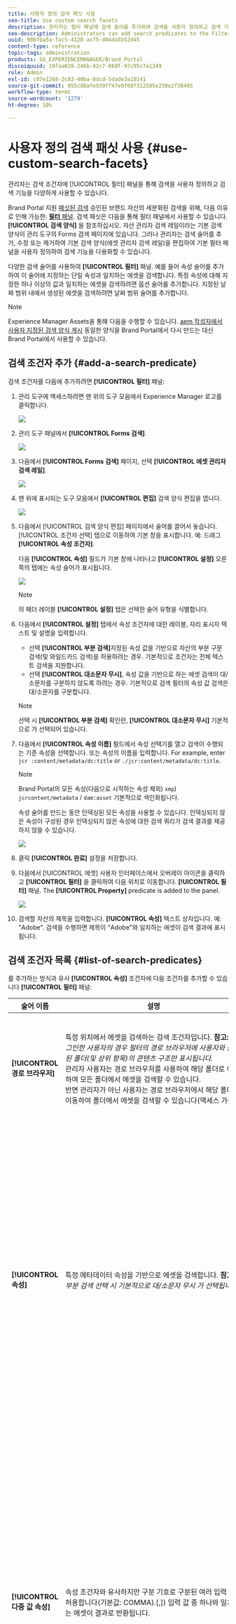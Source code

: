 ```yaml
---
title: 사용자 정의 검색 패싯 사용
seo-title: Use custom search facets
description: 관리자는 필터 패널에 검색 술어를 추가하여 검색을 사용자 정의하고 검색 기능을 다용도로 만들 수 있습니다.
seo-description: Administrators can add search predicates to the Filters panel to customize search and make the search functionality versatile.
uuid: 986fba5a-fac5-4128-ac75-d04da5b52d45
content-type: reference
topic-tags: administration
products: SG_EXPERIENCEMANAGER/Brand_Portal
discoiquuid: 19faa028-246b-42c7-869f-97c95c7a1349
role: Admin
exl-id: c07e1268-2c83-40ba-8dcd-5dade3a10141
source-git-commit: 955cd8afe939ff47e9f08f312505e230e2f38495
workflow-type: tm+mt
source-wordcount: '1279'
ht-degree: 10%

---
```


# 사용자 정의 검색 패싯 사용 {#use-custom-search-facets}

관리자는 검색 조건자에 [!UICONTROL 필터] 패널을 통해 검색을 사용자 정의하고 검색 기능을 다양하게 사용할 수 있습니다.

Brand Portal 지원 [패싯된 검색](../using/brand-portal-searching.md#search-using-facets-in-filters-panel) 승인된 브랜드 자산의 세분화된 검색을 위해, 다음 이유로 인해 가능한: [**필터** 패널](../using/brand-portal-searching.md#search-using-facets-in-filters-panel). 검색 패싯은 다음을 통해 필터 패널에서 사용할 수 있습니다. **[!UICONTROL 검색 양식]** 을 참조하십시오. 자산 관리자 검색 레일이라는 기본 검색 양식이 관리 도구의 Forms 검색 페이지에 있습니다. 그러나 관리자는 검색 술어를 추가, 수정 또는 제거하여 기본 검색 양식(에셋 관리자 검색 레일)을 편집하여 기본 필터 패널을 사용자 정의하여 검색 기능을 다용화할 수 있습니다.

다양한 검색 술어를 사용하여 **[!UICONTROL 필터]** 패널. 예를 들어 속성 술어를 추가하여 이 술어에 지정하는 단일 속성과 일치하는 에셋을 검색합니다. 특정 속성에 대해 지정한 하나 이상의 값과 일치하는 에셋을 검색하려면 옵션 술어를 추가합니다. 지정된 날짜 범위 내에서 생성된 에셋을 검색하려면 날짜 범위 술어를 추가합니다.

>[!NOTE]
>
>Experience Manager Assets을 통해 다음을 수행할 수 있습니다. [aem 작성자에서 사용자 지정된 검색 양식 게시](../using/publish-schema-search-facets-presets.md#publish-search-facets-to-brand-portal) 동일한 양식을 Brand Portal에서 다시 만드는 대신 Brand Portal에서 사용할 수 있습니다.

## 검색 조건자 추가 {#add-a-search-predicate}

검색 조건자를 다음에 추가하려면 **[!UICONTROL 필터]** 패널:

1. 관리 도구에 액세스하려면 맨 위의 도구 모음에서 Experience Manager 로고를 클릭합니다.

   ![](assets/aemlogo.png)

1. 관리 도구 패널에서 **[!UICONTROL Forms 검색]**.

   ![](assets/navigation-panel-1.png)

1. 다음에서 **[!UICONTROL Forms 검색]** 페이지, 선택 **[!UICONTROL 에셋 관리자 검색 레일]**.

   ![](assets/search-forms-page.png)

1. 맨 위에 표시되는 도구 모음에서 **[!UICONTROL 편집]** 검색 양식 편집을 엽니다.

   ![](assets/edit-search-form-1.png)

1. 다음에서 [!UICONTROL 검색 양식 편집] 페이지에서 술어를 끌어서 놓습니다. [!UICONTROL 조건자 선택] 탭으로 이동하여 기본 창을 표시합니다. 예: 드래그 **[!UICONTROL 속성 조건자]**.

   다음 **[!UICONTROL 속성]** 필드가 기본 창에 나타나고 **[!UICONTROL 설정]** 오른쪽의 탭에는 속성 술어가 표시됩니다.

   ![](assets/partial-prop-predicate.png)

   >[!NOTE]
   >
   >의 헤더 레이블 **[!UICONTROL 설정]** 탭은 선택한 술어 유형을 식별합니다.

1. 다음에서 **[!UICONTROL 설정]** 탭에서 속성 조건자에 대한 레이블, 자리 표시자 텍스트 및 설명을 입력합니다.

   * 선택 **[!UICONTROL 부분 검색]**&#x200B;지정된 속성 값을 기반으로 자산의 부분 구문 검색(및 와일드카드 검색)을 허용하려는 경우. 기본적으로 조건자는 전체 텍스트 검색을 지원합니다.
   * 선택 **[!UICONTROL 대소문자 무시]**, 속성 값을 기반으로 하는 에셋 검색이 대/소문자를 구분하지 않도록 하려는 경우. 기본적으로 검색 필터의 속성 값 검색은 대/소문자를 구분합니다.

   >[!NOTE]
   >
   >선택 시 **[!UICONTROL 부분 검색]** 확인란, **[!UICONTROL 대소문자 무시]** 기본적으로 가 선택되어 있습니다.

1. 다음에서 **[!UICONTROL 속성 이름]** 필드에서 속성 선택기를 열고 검색이 수행되는 기준 속성을 선택합니다. 또는 속성의 이름을 입력합니다. For example, enter `  jcr :content/metadata/dc:title` or `./jcr:content/metadata/dc:title`.

   >[!NOTE]
   >
   >Brand Portal의 모든 속성(다음으로 시작하는 속성 제외) `xmp`) `jcrcontent/metadata` / `dam:asset` 기본적으로 색인화됩니다.
   >
   >속성 술어를 만드는 동안 인덱싱된 모든 속성을 사용할 수 있습니다. 인덱싱되지 않은 속성이 구성된 경우 인덱싱되지 않은 속성에 대한 검색 쿼리가 검색 결과를 제공하지 않을 수 있습니다.

   ![](assets/title-prop.png)

1. 클릭 **[!UICONTROL 완료]** 설정을 저장합니다.
1. 다음에서 [!UICONTROL 에셋] 사용자 인터페이스에서 오버레이 아이콘을 클릭하고 **[!UICONTROL 필터]** 을 클릭하여 다음 위치로 이동합니다. **[!UICONTROL 필터]** 패널. The **[!UICONTROL Property]** predicate is added to the panel.

   ![](assets/property-filter-panel.png)

1. 검색할 자산의 제목을 입력합니다. **[!UICONTROL 속성]** 텍스트 상자입니다. 예: &quot;Adobe&quot;. 검색을 수행하면 제목이 &quot;Adobe&quot;와 일치하는 에셋이 검색 결과에 표시됩니다.

## 검색 조건자 목록 {#list-of-search-predicates}

를 추가하는 방식과 유사 **[!UICONTROL 속성]** 조건자에 다음 조건자를 추가할 수 있습니다 **[!UICONTROL 필터]** 패널:

| **술어 이름** | **설명** | **속성** |
|-------|-------|----------|
| **[!UICONTROL 경로 브라우저]** | 특정 위치에서 에셋을 검색하는 검색 조건자입니다. **참고:** *로그인한 사용자의 경우 필터의 경로 브라우저에 사용자와 공유된 폴더(및 상위 항목)의 콘텐츠 구조만 표시됩니다.* <br> 관리자 사용자는 경로 브라우저를 사용하여 해당 폴더로 이동하여 모든 폴더에서 에셋을 검색할 수 있습니다. <br> 반면 관리자가 아닌 사용자는 경로 브라우저에서 해당 폴더로 이동하여 폴더에서 에셋을 검색할 수 있습니다(액세스 가능). | <ul><li>필드 레이블</li><li>경로</li><li>설명</li></ul> |
| **[!UICONTROL 속성]** | 특정 메타데이터 속성을 기반으로 에셋을 검색합니다. **참고:** *부분 검색 선택 시 기본적으로 대/소문자 무시 가 선택됩니다*. | <ul><li>필드 레이블</li><li>자리 표시자</li><li>속성 이름</li><li>부분 검색</li><li>대소문자 구분 안 함</li><li> 설명</li></ul> |
| **[!UICONTROL 다중 값 속성]** | 속성 조건자와 유사하지만 구분 기호로 구분된 여러 입력 값을 허용합니다(기본값: COMMA).[,]) 입력 값 중 하나와 일치하는 에셋이 결과로 반환됩니다. | <ul><li>필드 레이블</li><li>자리 표시자</li><li>속성 이름</li><li>구분 기호 지원</li><li>대소문자 구분 안 함</li><li>설명</li></ul> |
| **[!UICONTROL 태그]** | 태그를 기반으로 에셋을 검색하는 검색 조건자입니다. 태그 목록의 다양한 태그를 채우도록 경로 속성을 구성할 수 있습니다. *참고: 예를 들어 관리자는 경로 값을 변경해야 할 수 있습니다. [!UICONTROL `/etc/tags/mac/<tenant_id>/<custom_tag_namespace>`], AEM에서 검색 양식을 게시하는 경우 여기서 경로에는 테넌트 정보가 포함되지 않습니다. 예: [!UICONTROL `/etc/tags/<custom_tag_namespace>`]. | <ul><li>필드 레이블</li><li>속성 이름</li><li>경로</li><li>설명</li></ul> |
| **[!UICONTROL 경로]** | 특정 위치에서 에셋을 검색하는 검색 조건자입니다. | <ul><li>필드 레이블</li><li>경로</li><li>설명</li></ul> |  |
| **[!UICONTROL 상대적 날짜]** | 만든 상대적 날짜를 기준으로 자산을 검색하는 검색 조건자입니다. | <ul><li>필드 레이블</li><li>속성 이름</li><li>상대적 날짜</li></ul> |
| **[!UICONTROL 범위]** | 지정된 속성 값 범위 내에 있는 에셋을 검색하는 검색 조건자입니다. [필터] 패널에서 범위에 대한 최소 및 최대 속성 값을 지정할 수 있습니다. | <ul><li>필드 레이블</li><li>속성 이름</li><li>설명</li></ul> |
| **[!UICONTROL 날짜 범위]** | 날짜 속성에 대해 지정된 범위 내에 생성된 에셋을 검색하는 검색 조건자입니다. 필터 패널에서 시작 및 종료 날짜를 지정할 수 있습니다. | <ul><li>필드 레이블</li><li>자리 표시자</li><li>속성 이름</li><li>범위 텍스트(시작)</li><li>범위 텍스트(종료)</li><li>설명</li></ul> |
| **[!UICONTROL 날짜]** | 날짜 속성을 기반으로 하는 에셋의 슬라이더 기반 검색에 대한 검색 조건자입니다. | <ul><li>필드 레이블</li><li>속성 이름</li><li>설명</li></ul> |
| **[!UICONTROL 파일 크기]** | 크기 기준으로 에셋을 검색하는 검색 조건자입니다. | <ul><li>필드 레이블</li><li>속성 이름</li><li>경로</li><li>설명</li></ul> |
| **[!UICONTROL 마지막으로 수정된 자산]** | 마지막으로 수정한 날짜를 기준으로 에셋을 검색하는 검색 조건자입니다. | <ul><li>필드 레이블</li><li>속성 이름</li><li>설명</li></ul> |
| **[!UICONTROL 승인 상태]** | 승인 메타데이터 속성을 기반으로 에셋을 검색하는 검색 조건자입니다. 기본 속성 이름은 입니다. **dam:status**. | <ul><li>필드 레이블</li><li>속성 이름</li><li>설명</li></ul> |
| **[!UICONTROL 체크아웃 상태]** | AEM Assets에서 게시한 에셋의 체크아웃 상태를 기반으로 에셋을 검색하는 검색 조건자입니다. | <ul><li>필드 레이블</li><li>속성 이름</li><li>설명</li></ul> |
| **[!UICONTROL 체크아웃 기준]** | 에셋을 체크아웃한 사용자를 기준으로 에셋을 검색하는 검색 조건자입니다. | <ul><li>필드 레이블</li><li>속성 이름</li><li>설명</li></ul> |
| **[!UICONTROL 만료 상태]** | 만료 상태를 기반으로 에셋을 검색하는 검색 조건자입니다. | <ul><li>필드 레이블</li><li>속성 이름</li><li>설명</li></ul> |
| **[!UICONTROL 컬렉션 구성원]** | 자산이 컬렉션의 일부인지 여부를 기준으로 자산을 검색하는 검색 조건자입니다. | 설명 |
| **[!UICONTROL 숨김]** | 이 조건자는 최종 사용자에게 명시적으로 표시되지 않으며 일반적으로 검색 결과 유형을 제한하는 데 사용되는 숨겨진 제한에 사용됩니다. **dam:Asset**. | <ul><li>필드 레이블</li><li>속성 이름</li><li>설명</li></ul> |

>[!NOTE]
>
>사용하지 않음 **[!UICONTROL 옵션 조건자]**, **[!UICONTROL 게시 상태 조건자]**, 및 **[!UICONTROL 등급 조건자]** 따라서 이 술어는 Brand Portal에서 작동하지 않습니다.

## 검색 조건자 삭제 {#delete-a-search-predicate}

검색 조건자를 삭제하려면 다음 단계를 수행합니다.

1. 관리 도구에 액세스하려면 Adobe 로고를 클릭하십시오.

   ![](assets/aemlogo.png)

1. 관리 도구 패널에서 **[!UICONTROL Forms 검색]**.

   ![](assets/navigation-panel-2.png)

1. 다음에서 **[!UICONTROL Forms 검색]** 페이지, 선택 **[!UICONTROL 에셋 관리자 검색 레일]**.

   ![](assets/search-forms-page.png)

1. 맨 위에 표시되는 도구 모음에서 **[!UICONTROL 편집]** 검색 양식 편집을 엽니다.

   ![](assets/edit-search-form-2.png)

1. 다음에서 [!UICONTROL 검색 양식 편집] 메인 창에서 삭제할 술어를 선택합니다. 예를 들어 을 선택합니다. **[!UICONTROL 속성 조건자]**.

   다음 **[!UICONTROL 설정]** 오른쪽의 탭에는 속성 설명 필드가 표시됩니다.

1. 속성 설명을 삭제하려면 bin 아이콘을 클릭합니다. 다음에서 **[!UICONTROL 필드 삭제]** 대화 상자에서 **[!UICONTROL 삭제]** 삭제 작업을 확인합니다.

   다음 **[!UICONTROL 속성 조건자]** 필드가 기본 창에서 제거되고 **[!UICONTROL 설정]** 탭이 비어 있습니다.

   ![](assets/search-form-delete-predicate.png)

1. 변경 사항을 저장하려면 를 클릭합니다. **[!UICONTROL 완료]** 을 클릭합니다.
1. 다음에서 **[!UICONTROL 에셋]** 사용자 인터페이스에서 오버레이 아이콘을 클릭하고 **[!UICONTROL 필터]** 을 클릭하여 다음 위치로 이동합니다. **[!UICONTROL 필터]** 패널. 다음 **[!UICONTROL 속성]** 조건자가 패널에서 제거됩니다.

   ![](assets/property-predicate-removed.png)
